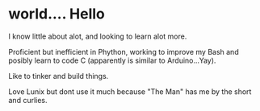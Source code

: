 # world.... Hello

I know little about alot, and looking to learn alot more.

Proficient but inefficient in Phython, working to improve my Bash and posibly learn to code C (apparently is similar to Arduino...Yay).

Like to tinker and build things.

Love Lunix but dont use it much because "The Man" has me by the short and curlies.

<!---
Par2ival/Par2ival is a ✨ special ✨ repository because its `README.md` (this file) appears on your GitHub profile.
You can click the Preview link to take a look at your changes.
--->
